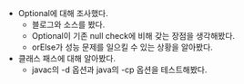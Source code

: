 - Optional에 대해 조사했다.
  + 블로그와 소스를 봤다.
  + Optional이 기존 null check에 비해 갖는 장점을 생각해봤다.
  + orElse가 성능 문제를 일으킬 수 있는 상황을 알아봤다.
- 클래스 패스에 대해 알아봤다.
  + javac의 -d 옵션과 java의 -cp 옵션을 테스트해봤다.
